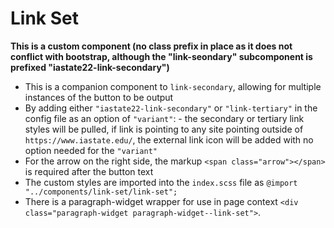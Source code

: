 # Link Set

**This is a custom component (no class prefix in place as it does not conflict with bootstrap, although the "link-seondary" subcomponent is prefixed "iastate22-link-secondary")**

- This is a companion component to `link-secondary`, allowing for multiple instances of the button to be output
- By adding either `"iastate22-link-secondary"` or `"link-tertiary"` in the config file as an option of `"variant"`: - the secondary or tertiary link styles will be pulled, if link is pointing to any site pointing outside of `https://www.iastate.edu/`, the external link icon will be added with no option needed for the `"variant"`
- For the arrow on the right side, the markup `<span class="arrow"></span>` is required after the button text
- The custom styles are imported into the `index.scss` file as `@import "../components/link-set/link-set";`
- There is a paragraph-widget wrapper for use in page context `<div class="paragraph-widget paragraph-widget--link-set">`.
